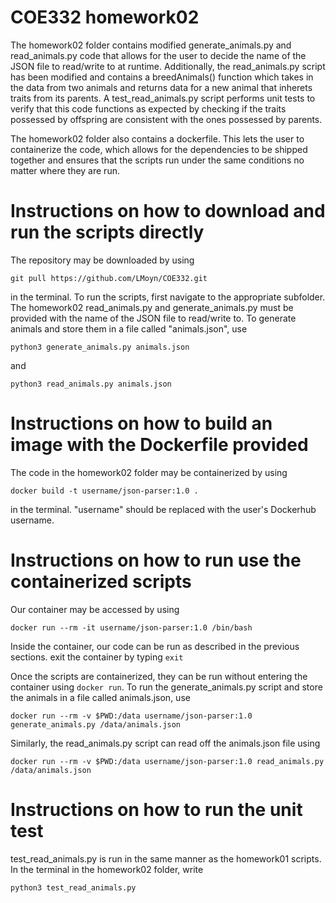 # COE332 homework02

The homework02 folder contains modified generate_animals.py and read_animals.py code that allows for the user to decide the name of the JSON file to read/write to at runtime. Additionally, the read_animals.py script has been modified and contains a breedAnimals() function which takes in the data from two animals and returns data for a new animal that inherets traits from its parents. A test_read_animals.py script performs unit tests to verify that this code functions as expected by checking if the traits possessed by offspring are consistent with the ones possessed by parents.

The homework02 folder also contains a dockerfile. This lets the user to containerize the code, which allows for the dependencies to be shipped together and ensures that the scripts run under the same conditions no matter where they are run.

# Instructions on how to download and run the scripts directly

The repository may be downloaded by using

`git pull https://github.com/LMoyn/COE332.git`

in the terminal. To run the scripts, first navigate to the appropriate subfolder. The homework02 read_animals.py and generate_animals.py must be provided with the name of the JSON file to read/write to. To generate animals and store them in a file called "animals.json", use

`python3 generate_animals.py animals.json`

and

`python3 read_animals.py animals.json`

# Instructions on how to build an image with the Dockerfile provided

The code in the homework02 folder may be containerized by using

`docker build -t username/json-parser:1.0 .`

in the terminal. "username" should be replaced with the user's Dockerhub username. 

# Instructions on how to run use the containerized scripts
Our container may be accessed by using

`docker run --rm -it username/json-parser:1.0 /bin/bash`

Inside the container, our code can be run as described in the previous sections. exit the container by typing `exit`

Once the scripts are containerized, they can be run without entering the container using `docker run`. To run the generate_animals.py script and store the animals in a file called animals.json, use

`docker run --rm -v $PWD:/data username/json-parser:1.0 generate_animals.py /data/animals.json`

Similarly, the read_animals.py script can read off the animals.json file using

`docker run --rm -v $PWD:/data username/json-parser:1.0 read_animals.py /data/animals.json`

# Instructions on how to run the unit test

test_read_animals.py is run in the same manner as the homework01 scripts. In the terminal in the homework02 folder, write

`python3 test_read_animals.py`
